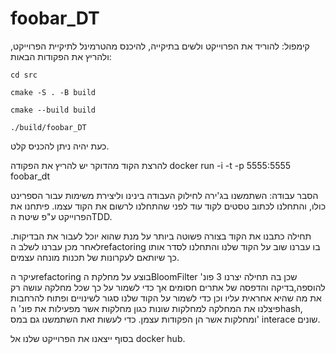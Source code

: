 # foobar_DT
קימפול: להוריד את הפרוייקט ולשים בתיקייה, להיכנס מהטרמינל לתיקיית הפרוייקט, ולהריץ את הפקודות הבאות: 

<code>cd src</code>

<code>cmake -S . -B build</code>

<code>cmake --build build</code>

<code>./build/foobar_DT</code>

כעת יהיה ניתן להכניס קלט.

להרצת הקוד מהדוקר יש להריץ את הפקודה  docker run -i -t -p 5555:5555 foobar_dt 

 הסבר עבודה: השתמשנו בג'ירה לחילוק העבודה בינינו וליצירת משימות עבור הספרינט כולו, והתחלנו לכתוב טסטים לקוד עוד לפני שהתחלנו לרשום את הקוד עצמו. פיתחנו את הפרוייקט ע"פ שיטת הTDD.
 
 תחילה כתבנו את הקוד בצורה פשוטה ביותר על מנת שהוא יוכל לעבור את הבדיקות. לאחר מכן  עברנו לשלב הrefactoring בו עברנו שוב על הקוד שלנו והתחלנו לסדר אותו כך שיותאם לעקרונות של תכנות מונחה עצמים.
 
 עיקר הrefactoring בוצע על מחלקת הBloomFilter שכן בה תחילה יצרנו 3 פונ' להוספה,בדיקה והדפסה של אתרים חסומים אך כדי לשמור על כך שכל מחלקה עושה רק את מה שהיא אחראית עליו וכן כדי לשמור על הקוד שלנו סגור לשינויים ופתוח להרחבות פיצלנו את המחלקה למחלקות שונות כגון מחלקות אשר מפעילות את פונ' הhash, ומחלקות אשר הן הפקודות עצמן. כדי לעשות זאת השתמשנו גם במס' interace שונים.
 
 בסוף ייצאנו את הפרוייקט שלנו אל docker hub.
 
